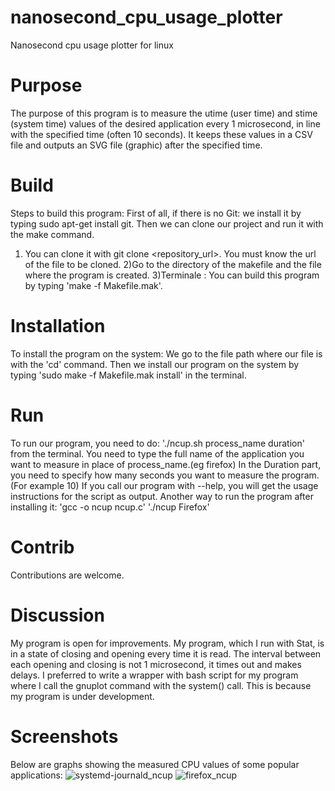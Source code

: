 # nanosecond_cpu_usage_plotter
Nanosecond cpu usage plotter for linux


# Purpose 
The purpose of this program is to measure the utime (user time) and stime (system time) values of the desired application every 1 microsecond, in line with the specified time (often 10 seconds). It keeps these values ​​in a CSV file and outputs an SVG file (graphic) after the specified time.

# Build
Steps to build this program:
First of all, if there is no Git: we install it by typing sudo apt-get install git. Then we can clone our project and run it with the make command.
1) You can clone it with git clone &lt;repository_url&gt;. You must know the url of the file to be cloned.
2)Go to the directory of the makefile and the file where the program is created.
3)Terminale : You can build this program by typing 'make -f Makefile.mak'.

# Installation
To install the program on the system:
We go to the file path where our file is with the 'cd' command.
Then we install our program on the system by typing 'sudo make -f Makefile.mak install' in the terminal.

# Run  
To run our program, you need to do:
'./ncup.sh process_name duration'
from the terminal.
You need to type the full name of the application you want to measure in place of process_name.(eg firefox)
In the Duration part, you need to specify how many seconds you want to measure the program. (For example 10)
If you call our program with --help, you will get the usage instructions for the script as output.
Another way to run the program after installing it:
'gcc -o ncup ncup.c'
'./ncup Firefox'

# Contrib  
Contributions are welcome.

# Discussion 
My program is open for improvements. My program, which I run with Stat, is in a state of closing and opening every time it is read.
The interval between each opening and closing is not 1 microsecond, it times out and makes delays.
I preferred to write a wrapper with bash script for my program where I call the gnuplot command with the system() call.
This is because my program is under development.

# Screenshots
Below are graphs showing the measured CPU values of some popular applications:
![systemd-journald_ncup](https://github.com/karadogankaan/nanosecond_cpu_usage_plotter/assets/134071144/4b4ddd66-215a-476d-93c0-756c68a0e3b0)
![firefox_ncup](https://github.com/karadogankaan/nanosecond_cpu_usage_plotter/assets/134071144/c32384a7-5e3e-402b-963d-2b6c1ccbb82d)

